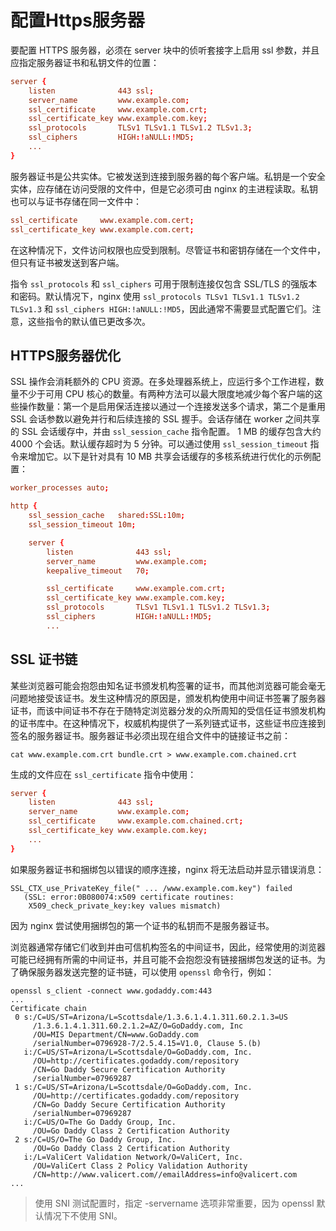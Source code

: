 # 配置Https服务器

要配置 HTTPS 服务器，必须在 server 块中的侦听套接字上启用 ssl 参数，并且应指定服务器证书和私钥文件的位置：

```conf
server {
    listen              443 ssl;
    server_name         www.example.com;
    ssl_certificate     www.example.com.crt;
    ssl_certificate_key www.example.com.key;
    ssl_protocols       TLSv1 TLSv1.1 TLSv1.2 TLSv1.3;
    ssl_ciphers         HIGH:!aNULL:!MD5;
    ...
}
```

服务器证书是公共实体。它被发送到连接到服务器的每个客户端。私钥是一个安全实体，应存储在访问受限的文件中，但是它必须可由 nginx 的主进程读取。私钥也可以与证书存储在同一文件中：

```conf
ssl_certificate     www.example.com.cert;
ssl_certificate_key www.example.com.cert;
```

在这种情况下，文件访问权限也应受到限制。尽管证书和密钥存储在一个文件中，但只有证书被发送到客户端。

指令 `ssl_protocols` 和 `ssl_ciphers` 可用于限制连接仅包含 SSL/TLS 的强版本和密码。默认情况下，nginx 使用 `ssl_protocols TLSv1 TLSv1.1 TLSv1.2 TLSv1.3` 和 `ssl_ciphers HIGH:!aNULL:!MD5`，因此通常不需要显式配置它们。注意，这些指令的默认值已更改多次。

## HTTPS服务器优化

SSL 操作会消耗额外的 CPU 资源。在多处理器系统上，应运行多个工作进程，数量不少于可用 CPU 核心的数量。有两种方法可以最大限度地减少每个客户端的这些操作数量：第一个是启用保活连接以通过一个连接发送多个请求，第二个是重用 SSL 会话参数以避免并行和后续连接的 SSL 握手。会话存储在 worker 之间共享的 SSL 会话缓存中，并由 `ssl_session_cache` 指令配置。 1 MB 的缓存包含大约 4000 个会话。默认缓存超时为 5 分钟。可以通过使用 `ssl_session_timeout` 指令来增加它。以下是针对具有 10 MB 共享会话缓存的多核系统进行优化的示例配置：

```conf
worker_processes auto;

http {
    ssl_session_cache   shared:SSL:10m;
    ssl_session_timeout 10m;

    server {
        listen              443 ssl;
        server_name         www.example.com;
        keepalive_timeout   70;

        ssl_certificate     www.example.com.crt;
        ssl_certificate_key www.example.com.key;
        ssl_protocols       TLSv1 TLSv1.1 TLSv1.2 TLSv1.3;
        ssl_ciphers         HIGH:!aNULL:!MD5;
        ...
```

## SSL 证书链

某些浏览器可能会抱怨由知名证书颁发机构签署的证书，而其他浏览器可能会毫无问题地接受该证书。发生这种情况的原因是，颁发机构使用中间证书签署了服务器证书，而该中间证书不存在于随特定浏览器分发的众所周知的受信任证书颁发机构的证书库中。在这种情况下，权威机构提供了一系列链式证书，这些证书应连接到签名的服务器证书。服务器证书必须出现在组合文件中的链接证书之前：

```shell
cat www.example.com.crt bundle.crt > www.example.com.chained.crt
```

生成的文件应在 `ssl_certificate` 指令中使用：

```conf
server {
    listen              443 ssl;
    server_name         www.example.com;
    ssl_certificate     www.example.com.chained.crt;
    ssl_certificate_key www.example.com.key;
    ...
}
```

如果服务器证书和捆绑包以错误的顺序连接，nginx 将无法启动并显示错误消息：

```text
SSL_CTX_use_PrivateKey_file(" ... /www.example.com.key") failed
   (SSL: error:0B080074:x509 certificate routines:
    X509_check_private_key:key values mismatch)
```

因为 nginx 尝试使用捆绑包的第一个证书的私钥而不是服务器证书。

浏览器通常存储它们收到并由可信机构签名的中间证书，因此，经常使用的浏览器可能已经拥有所需的中间证书，并且可能不会抱怨没有链接捆绑包发送的证书。为了确保服务器发送完整的证书链，可以使用 `openssl` 命令行，例如：

```shell
openssl s_client -connect www.godaddy.com:443
...
Certificate chain
 0 s:/C=US/ST=Arizona/L=Scottsdale/1.3.6.1.4.1.311.60.2.1.3=US
     /1.3.6.1.4.1.311.60.2.1.2=AZ/O=GoDaddy.com, Inc
     /OU=MIS Department/CN=www.GoDaddy.com
     /serialNumber=0796928-7/2.5.4.15=V1.0, Clause 5.(b)
   i:/C=US/ST=Arizona/L=Scottsdale/O=GoDaddy.com, Inc.
     /OU=http://certificates.godaddy.com/repository
     /CN=Go Daddy Secure Certification Authority
     /serialNumber=07969287
 1 s:/C=US/ST=Arizona/L=Scottsdale/O=GoDaddy.com, Inc.
     /OU=http://certificates.godaddy.com/repository
     /CN=Go Daddy Secure Certification Authority
     /serialNumber=07969287
   i:/C=US/O=The Go Daddy Group, Inc.
     /OU=Go Daddy Class 2 Certification Authority
 2 s:/C=US/O=The Go Daddy Group, Inc.
     /OU=Go Daddy Class 2 Certification Authority
   i:/L=ValiCert Validation Network/O=ValiCert, Inc.
     /OU=ValiCert Class 2 Policy Validation Authority
     /CN=http://www.valicert.com//emailAddress=info@valicert.com
...
```

> 使用 SNI 测试配置时，指定 -servername 选项非常重要，因为 openssl 默认情况下不使用 SNI。
